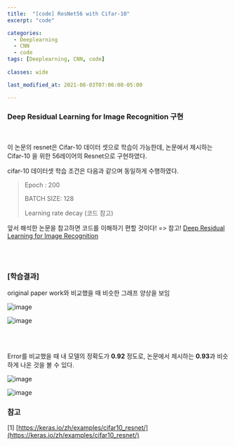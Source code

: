 ```yaml
---
title:  "[code] ResNet56 with Cifar-10"
excerpt: "code"

categories:
  - Deeplearning
  - CNN
  - code
tags: [Deeplearning, CNN, code]
 
classes: wide

last_modified_at: 2021-08-03T07:06:00-05:00

---
```


### Deep Residual Learning for Image Recognition 구현

<br>

이 논문의 resnet은 Cifar-10 데이터 셋으로 학습이 가능한데, 논문에서 제시하는 Cifar-10 을 위한 56레이어의 Resnet으로 구현하였다.

cifar-10 데이터셋 학습 조건은 다음과 같으며 동일하게 수행하였다.

> Epoch : 200
> 
> BATCH SIZE: 128
> 
> Learning rate decay (코드 참고)


앞서 해석한 논문을 참고하면 코드를 이해하기 편할 것이다! => 참고! [Deep Residual Learning for Image Recognition](https://chaelin0722.github.io/cnn/paperreview/resnet/)


<br>
<script src="https://gist.github.com/chaelin0722/5994c8354671942b5631af002077f713.js"></script>
<br>


### [학습결과]

original paper work와 비교했을 때 비슷한 그래프 양상을 보임

![image](https://user-images.githubusercontent.com/53431568/127953986-f9a3c5ac-e10f-4c79-923f-19ad0480d1f5.png)

![image](https://user-images.githubusercontent.com/53431568/127953960-7359225b-bee1-4a81-a717-58b9e19c8151.png)

<br>
<br>

Error를 비교했을 때 내 모델의 정확도가 **0.92** 정도로, 논문에서 제시하는 **0.93**과 비슷하게 나온 것을 볼 수 있다.

![image](https://user-images.githubusercontent.com/53431568/127953980-d7d857dc-a677-4e01-9ffd-f60b0ba1a04a.png)

![image](https://user-images.githubusercontent.com/53431568/127956843-b0302900-4497-4ede-b052-fb7cd86bc367.png)


### 참고

[1] [https://keras.io/zh/examples/cifar10_resnet/](https://keras.io/zh/examples/cifar10_resnet/)
